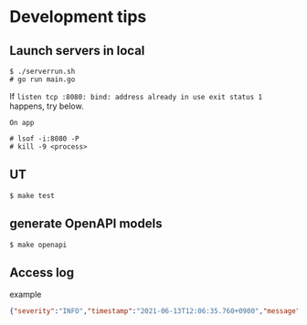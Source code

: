 # Development tips
## Launch servers in local
```
$ ./serverrun.sh
# go run main.go
```

If `listen tcp :8080: bind: address already in use exit status 1` happens, try below.

```
On app

# lsof -i:8080 -P
# kill -9 <process>
```

## UT
```
$ make test
```

## generate OpenAPI models
```
$ make openapi
```

## Access log
example

```json
{"severity":"INFO","timestamp":"2021-06-13T12:06:35.760+0900","message":"","http_request":{"status":200,"method":"POST","host":"localhost:8080","path":"/login","query":"","request_size":56,"remote_address":"172.22.0.1:35924","x_forwarded_for":"","user_agent":"Mozilla/5.0 (Macintosh; Intel Mac OS X 10_14_6) AppleWebKit/537.36 (KHTML, like Gecko) Chrome/91.0.4472.101 Safari/537.36","referer":"http://localhost:3000/","protocol":"HTTP/1.1","latency":"20.6025ms"}}
```
